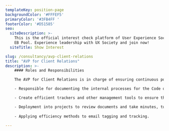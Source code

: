 ```yaml
---
templateKey: position-page
backgroundColor: '#FFFEF5'
primaryColor: '#3FB4FF '
footerColor: '#D51585'
seo:
  siteDescription: >-
    This is the official interest check platform of User Experience Society for
    EB Pool. Experience leadership with UX Society and join now!
  siteTitle: Show Interest

slug: /consultancy/avp-client-relations
title: "AVP for Client Relations"
description: >-
    #### Roles and Responsibilities

    The AVP for Client Relations is in charge of ensuring continuous positive experiences for the various clients of UXS. They are responsible for managing potential clients of the organization, together with attending meetings and handling the administrative duties for client projects. They shall execute the following tasks:

    - Responsible for documenting the internal processes for the Code of Internal Procedures.

    - Create efficient trackers and other management tools to ensure the productivity and efficiency of the departments.

    - Deployment into projects to review documents and take minutes, turning over department meetings to the Top 2 and vice versa when needed.
  
    - Applying efficiency methods to email tagging and tracking.

---
```


